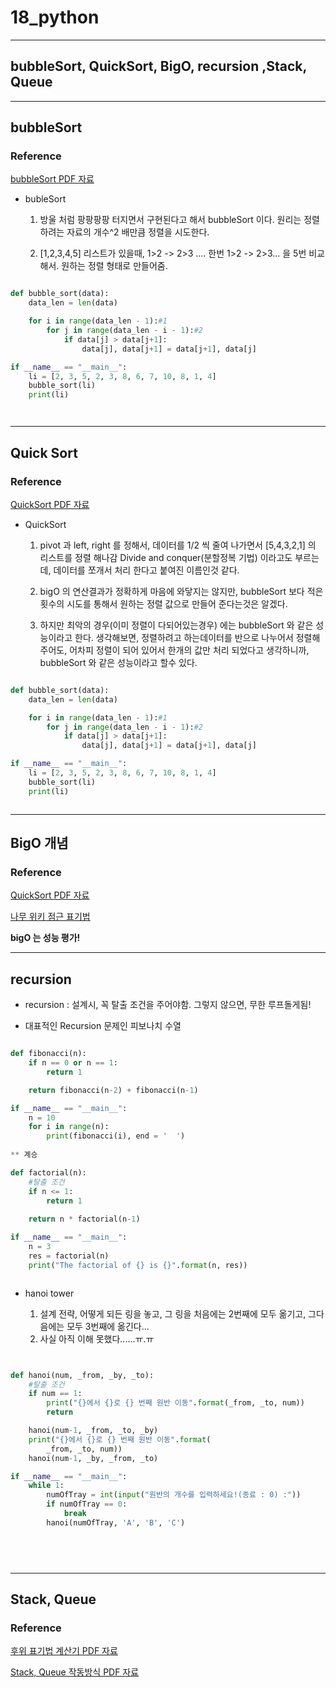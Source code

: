 # 18_python

---

## bubbleSort, QuickSort, BigO, recursion ,Stack, Queue

---

## bubbleSort 

### Reference

[bubbleSort PDF 자료](/image/bubble_sort.pdf)

 - bubleSort
 
	1. 방울 처럼 팡팡팡팡 터지면서 구현된다고 해서 bubbleSort 이다. 원리는 정렬하려는 자료의 개수^2 배만큼 정렬을 시도한다. 

	2. [1,2,3,4,5] 리스트가 있을때, 1>2 -> 2>3 .... 한번 1>2 -> 2>3... 을 5번 비교해서. 원하는 정렬 형태로 만들어줌.

```python

def bubble_sort(data):
    data_len = len(data)

    for i in range(data_len - 1):#1
        for j in range(data_len - i - 1):#2
            if data[j] > data[j+1]:
                data[j], data[j+1] = data[j+1], data[j]

if __name__ == "__main__":
    li = [2, 3, 5, 2, 3, 8, 6, 7, 10, 8, 1, 4]
    bubble_sort(li)
    print(li)




```

---

## Quick Sort



### Reference

[QuickSort PDF 자료](/image/quick_sort.pdf)

 - QuickSort

	1. pivot 과 left, right 를 정해서, 데이터를 1/2 씩 줄여 나가면서 [5,4,3,2,1] 의 리스트를 정렬 해나감 Divide and conquer(분할정복 기법) 이라고도 부르는데, 데이터를 쪼개서 처리 한다고 붙여진 이름인것 같다.

	2. bigO 의 연산결과가 정확하게 마음에 와닿지는 않지만, bubbleSort 보다 적은 횟수의 시도를 통해서 원하는 정렬 값으로 만들어 준다는것은 알겠다.

	3. 하지만 최악의 경우(이미 정렬이 다되어있는경우) 에는 bubbleSort 와 같은 성능이라고 한다. 생각해보면, 정렬하려고 하는데이터를 반으로 나누어서 정렬해주어도, 어차피 정렬이 되어 있어서 한개의 값만 처리 되었다고 생각하니까, bubbleSort 와 같은 성능이라고 할수 있다. 

	
```python

def bubble_sort(data):
    data_len = len(data)

    for i in range(data_len - 1):#1
        for j in range(data_len - i - 1):#2
            if data[j] > data[j+1]:
                data[j], data[j+1] = data[j+1], data[j]

if __name__ == "__main__":
    li = [2, 3, 5, 2, 3, 8, 6, 7, 10, 8, 1, 4]
    bubble_sort(li)
    print(li)



```

---


## BigO 개념

### Reference

[QuickSort PDF 자료](/image/binary_search.pdf)

[나무 위키 점근 표기법](https://namu.wiki/w/%EC%A0%90%EA%B7%BC%20%ED%91%9C%EA%B8%B0%EB%B2%95)


**bigO 는 성능 평가!**

---

## recursion

 - recursion : 설계시, 꼭 탈출 조건을 주어야함. 그렇지 않으면, 무한 루프돌게됨!
 
 - 대표적인 Recursion 문제인 피보나치 수열

```python

def fibonacci(n):
    if n == 0 or n == 1:
        return 1

    return fibonacci(n-2) + fibonacci(n-1)

if __name__ == "__main__":
    n = 10
    for i in range(n):
        print(fibonacci(i), end = '  ')
        
** 계승

def factorial(n):
    #탈출 조건
    if n <= 1:
        return 1
    
    return n * factorial(n-1)

if __name__ == "__main__":
    n = 3
    res = factorial(n)
    print("The factorial of {} is {}".format(n, res))



```

 - hanoi tower

	1. 설계 전략, 어떻게 되든 링을 놓고, 그 링을 처음에는 2번째에 모두 옮기고, 그다음에는 모두 3번째에 옮긴다... 
	2. 사실 아직 이해 못했다......ㅠ.ㅠ

```python


def hanoi(num, _from, _by, _to):
    #탈출 조건
    if num == 1:
        print("{}에서 {}로 {} 번째 원반 이동".format(_from, _to, num))
        return

    hanoi(num-1, _from, _to, _by)
    print("{}에서 {}로 {} 번째 원반 이동".format(
        _from, _to, num))
    hanoi(num-1, _by, _from, _to)

if __name__ == "__main__":
    while 1:
        numOfTray = int(input("원반의 개수를 입력하세요!(종료 : 0) :"))
        if numOfTray == 0:
            break
        hanoi(numOfTray, 'A', 'B', 'C')

    

  

```


---

## Stack, Queue

### Reference

[후위 표기법 계산기 PDF 자료](/image/calculator.pdf)

[Stack, Queue 작동방식 PDF 자료](/image/stack_queue.pdf)





